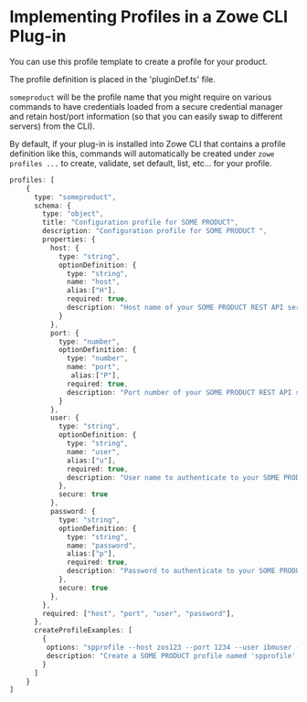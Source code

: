 # Implementing Profiles in a Zowe CLI Plug-in
You can use this profile template to create a profile for your product.

The profile definition is placed in the 'pluginDef.ts' file.

`someproduct` will be the profile name that you might require on various commands to have credentials loaded
from a secure credential manager and retain host/port information (so that you can easily swap to different servers)
from the CLI).

By default, if your plug-in is installed into Zowe CLI that contains a profile definition like this, commands will automatically
be created under `zowe profiles ...` to create, validate, set default, list, etc... for your profile.

```typescript
profiles: [
    {
      type: "someproduct",
      schema: {
        type: "object",
        title: "Configuration profile for SOME PRODUCT",
        description: "Configuration profile for SOME PRODUCT ",
        properties: {
          host: {
            type: "string",
            optionDefinition: {
              type: "string",
              name: "host",
              alias:["H"],
              required: true,
              description: "Host name of your SOME PRODUCT REST API server"
            }
          },
          port: {
            type: "number",
            optionDefinition: {
              type: "number",
              name: "port",
               alias:["P"],
              required: true,
              description: "Port number of your SOME PRODUCT REST API server"
            }
          },
          user: {
            type: "string",
            optionDefinition: {
              type: "string",
              name: "user",
              alias:["u"],
              required: true,
              description: "User name to authenticate to your SOME PRODUCT REST API server"
            },
            secure: true
          },
          password: {
            type: "string",
            optionDefinition: {
              type: "string",
              name: "password",
              alias:["p"],
              required: true,
              description: "Password to authenticate to your SOME PRODUCT REST API server"
            },
            secure: true
          },
        },
        required: ["host", "port", "user", "password"],
      },
      createProfileExamples: [
        {
         options: "spprofile --host zos123 --port 1234 --user ibmuser --password myp4ss",
         description: "Create a SOME PRODUCT profile named 'spprofile' to connect to SOME PRODUCT at host zos123 and port 1234"
        }
      ]
    }
]
```
